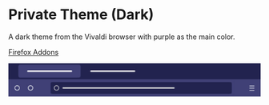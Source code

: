 # Private Theme (Dark)

A dark theme from the Vivaldi browser with purple as the main color.

[Firefox Addons](https://addons.mozilla.org/ru/firefox/addon/private-theme-dark)

![Private Theme (Dark)](./assets/private-theme-dark.jpg)
